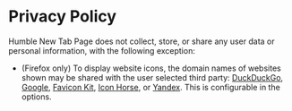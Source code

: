 # Privacy Policy

Humble New Tab Page does not collect, store, or share any user data or personal information, with the following exception:

- (Firefox only) To display website icons, the domain names of websites shown may be shared with the user selected third party: [DuckDuckGo](https://duckduckgo.com/privacy), [Google](https://policies.google.com/privacy), [Favicon Kit](https://faviconkit.com/), [Icon Horse](https://icon.horse/privacy), or [Yandex](https://yandex.com/legal/confidential/). This is configurable in the options.
